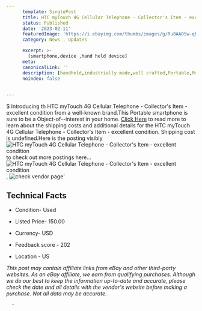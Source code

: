 ```yaml
---
      template: SinglePost
      title: HTC myTouch 4G Cellular Telephone - Collector's Item - excellent condition
      status: Published
      date: '2023-02-11'
      featuredImage: 'https://i.ebayimg.com/thumbs/images/g/Ru8AAOSw-qFjzgZN/s-l225.jpg'
      category: News , Updates

      excerpt: >-
        [smartphone,device ,hand held device]
      meta:
      canonicalLink: ''
      description: [handheld,industrially made,well crafted,Portable,Mobile,Compact,Convenient,Lightweight,Maneuverable,Man-portable,Miniature,Carriable,Hand-held,Light,Holdable,Transportable,Mobile device,Pocket-sized,On-the-go,Wireless,Cordless,Compact size,Convenient size, smartphone,device ,hand held device]
      noindex: false
      

---
```

$
      Introducing th HTC myTouch 4G Cellular Telephone - Collector's Item - excellent condition from a well-known brand.This Portable smartphone is sure to be a Object-of--interest in your home. [Click Here](https://www.ebay.com/itm/204222480889?hash=item2f8c9bc1f9%3Ag%3ARu8AAOSw-qFjzgZN&amdata=enc%3AAQAHAAAA4HINRpBQzfKiQQefpJs9IkD5OYzf6ZavKH7kBHlHV%2BSZ5EorrN2G0zc3Aopm%2B3m4N9%2BH01w8LYzmkTax5x%2BiYH4YiNB2QoDaAov8RuY51qa8CuvClzL%2B8qa1MirObwECiDiqzn7MBEH5VxKL1PSnnYxqL97xna9SxEfMF99Q7ULmM4jtNHXY108%2FlzsFwDFt3xVWsIvD2C94XMEoJdhUJIc5ZlAmjAEbpvftuD%2FxE%2FJr32SdRNa0meZRFo5c1EftSdzEwNC0JA2L9vfbzROzzWTxbggORF4cNCRG0SKb9Nt1&mkevt=1&mkcid=1&mkrid=711-53200-19255-0&campid=%253CePNCampaignId%253E&customid=%253CreferenceId%253E&toolid=10049) to read more to learn about the shipping costs and additional details for the HTC myTouch 4G Cellular Telephone - Collector's Item - excellent condition. Shipping cost is undefined.Here is the posting visibly ![HTC myTouch 4G Cellular Telephone - Collector's Item - excellent condition](https://i.ebayimg.com/thumbs/images/g/Ru8AAOSw-qFjzgZN/s-l225.jpg) to check out more postings here... ![HTC myTouch 4G Cellular Telephone - Collector's Item - excellent condition](https://i.ebayimg.com/images/g/Ru8AAOSw-qFjzgZN/s-l1600.jpg), ![check vendor page](https://origin-galleryplus.ebayimg.com/ws/web/204222480889_2_0_1/225x225.jpg,https://origin-galleryplus.ebayimg.com/ws/web/204222480889_3_0_1/225x225.jpg,https://origin-galleryplus.ebayimg.com/ws/web/204222480889_4_0_1/225x225.jpg,https://origin-galleryplus.ebayimg.com/ws/web/204222480889_5_0_1/225x225.jpg,https://origin-galleryplus.ebayimg.com/ws/web/204222480889_6_0_1/225x225.jpg,https://origin-galleryplus.ebayimg.com/ws/web/204222480889_7_0_1/225x225.jpg)'

      

 ## Technical Facts 



     
      

 - Condition- Used 


      

 - Listed Price- 150.00 


      

 - Currency- USD 


      

 - Feedback score - 202 


      

 - Location - US 


      
      

 *_This post may contain affiliate links from eBay and other third-party websites. As an eBay affiliate, we earn from qualifying purchases. Although we do our best to keep the information up-to-date and accurate, please check the date and all details with the vendor's website before making a purchase. Not all data may be accurate._*




      -
